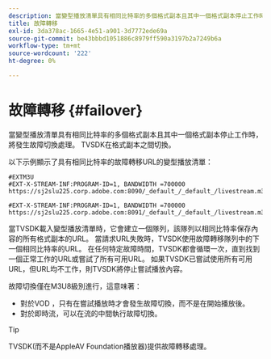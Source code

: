 ```yaml
---
description: 當變型播放清單具有相同比特率的多個格式副本且其中一個格式副本停止工作時，將發生故障切換處理。 TVSDK在格式副本之間切換。
title: 故障轉移
exl-id: 3da378ac-1665-4e51-a901-3d7772ede69a
source-git-commit: be43bbbd1051886c8979ff590a3197b2a7249b6a
workflow-type: tm+mt
source-wordcount: '222'
ht-degree: 0%

---
```


# 故障轉移 {#failover}

當變型播放清單具有相同比特率的多個格式副本且其中一個格式副本停止工作時，將發生故障切換處理。 TVSDK在格式副本之間切換。

以下示例顯示了具有相同比特率的故障轉移URL的變型播放清單：

```
#EXTM3U
#EXT-X-STREAM-INF:PROGRAM-ID=1, BANDWIDTH =700000
https://sj2slu225.corp.adobe.com:8090/_default_/_default_/livestream.m3u8   

#EXT-X-STREAM-INF:PROGRAM-ID=1, BANDWIDTH =700000
https://sj2slu225.corp.adobe.com:8091/_default_/_default_/livestream.m3u8
```

當TVSDK載入變型播放清單時，它會建立一個隊列，該隊列以相同比特率保存內容的所有格式副本的URL。 當請求URL失敗時，TVSDK使用故障轉移隊列中的下一個相同比特率的URL。 在任何特定故障時間，TVSDK都會循環一次，直到找到一個正常工作的URL或嘗試了所有可用URL。 如果TVSDK已嘗試使用所有可用URL，但URL均不工作，則TVSDK將停止嘗試播放內容。

故障切換僅在M3U8級別進行，這意味著：

* 對於VOD ，只有在嘗試播放時才會發生故障切換，而不是在開始播放後。
* 對於即時流，可以在流的中間執行故障切換。

>[!TIP]
>
>TVSDK(而不是AppleAV Foundation播放器)提供故障轉移處理。
